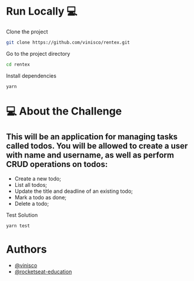 # Run Locally :computer:

Clone the project

```bash
git clone https://github.com/vinisco/rentex.git
```

Go to the project directory

```bash
cd rentex
```

Install dependencies

```bash
yarn
```

# 💻 About the Challenge

## This will be an application for managing tasks called todos. You will be allowed to create a user with name and username, as well as perform CRUD operations on todos:

- Create a new todo;
- List all todos;
- Update the title and deadline of an existing todo;
- Mark a todo as done;
- Delete a todo;

Test Solution

```bash
yarn test
```

# Authors

- [@vinisco](https://github.com/vinisco)
- [@rocketseat-education](https://github.com/rocketseat-education)
